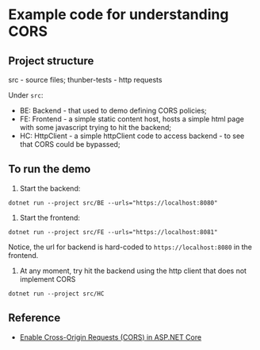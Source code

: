 # Example code for understanding CORS

## Project structure

src - source files;
thunber-tests - http requests

Under `src`:

- BE: Backend - that used to demo defining CORS policies;
- FE: Frontend - a simple static content host, hosts a simple html page with some javascript trying to hit the backend;
- HC: HttpClient - a simple httpClient code to access backend - to see that CORS could be bypassed;

## To run the demo

1. Start the backend:

```shell
dotnet run --project src/BE --urls="https://localhost:8080"
```

1. Start the frontend:

```shell
dotnet run --project src/FE --urls="https://localhost:8081"
```

Notice, the url for backend is hard-coded to `https://localhost:8080` in the frontend.

1. At any moment, try hit the backend using the http client that does not implement CORS

```shell
dotnet run --project src/HC
```

## Reference

- [Enable Cross-Origin Requests (CORS) in ASP.NET Core](https://docs.microsoft.com/en-us/aspnet/core/security/cors?view=aspnetcore-6.0)
